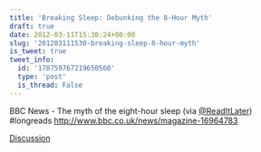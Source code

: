 ```yaml
---
title: 'Breaking Sleep: Debunking the 8-Hour Myth'
draft: true
date: 2012-03-11T15:30:24+00:00
slug: '201203111530-breaking-sleep-8-hour-myth'
is_tweet: true
tweet_info:
  id: '178759767219650560'
  type: 'post'
  is_thread: False
---
```




BBC News - The myth of the eight-hour sleep (via [@ReadItLater](https://x.com/ReadItLater)) #longreads <http://www.bbc.co.uk/news/magazine-16964783>

[Discussion](https://x.com/sytelus/status/178759767219650560)
